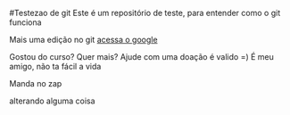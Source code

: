 #Testezao de git
Este é um repositório de teste, para entender como o git funciona

Mais uma edição no git [acessa o google](http://www.google.com.br/)

Gostou do curso? Quer mais? Ajude com uma doação é valido =)
É meu amigo, não ta fácil a vida

Manda no zap


alterando alguma coisa